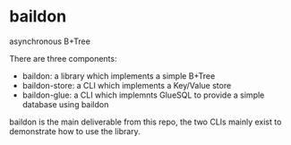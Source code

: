 # baildon
asynchronous B+Tree

There are three components:
 - baildon: a library which implements a simple B+Tree
 - baildon-store: a CLI which implements a Key/Value store
 - baildon-glue: a CLI which implemnts GlueSQL to provide a simple database using baildon

baildon is the main deliverable from this repo, the two CLIs mainly exist to demonstrate how to use the library.
